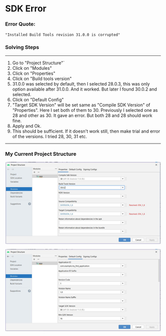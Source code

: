 # SDK Error

### Error Quote: 
    "Installed Build Tools revision 31.0.0 is corrupted"

### Solving Steps

---

1. Go to "Project Structure"`
2. Click on "Modules"
3. Click on "Properties"
4. Click on "Build tools version"
5. 31.0.0 was selected by default, then I selected 28.0.3, this was only option available after 31.0.0. And it worked. But later I found 30.0.2 and selected.
6. Click on "Default Config"
7. "Target SDK Version" will be set same as "Compile SDK Version" of "Properties". Here I set both of them to 30. Previously I selected one as 28 and other as 30. It gave an error. But both 28 and 28 should work fine.
8. Apply and Ok.
9. This should be sufficient. If it doesn't work still, then make trial and error of the versions. I tried 28, 30, 31 etc.
---

### My Current Project Structure

![project-structure-01](./README/project-structure-01.jpg)

![project-structure-02](./README/project-structure-02.jpg)